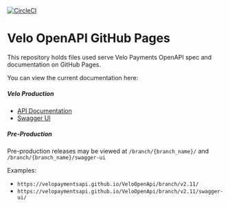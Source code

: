 [![CircleCI](https://circleci.com/gh/velopaymentsapi/VeloOpenApi.svg?style=svg)](https://circleci.com/gh/velopaymentsapi/VeloOpenApi)

# Velo OpenAPI GitHub Pages

This repository holds files used serve Velo Payments OpenAPI spec and documentation on GitHub Pages.

You can view the current documentation here:
##### Velo Production
* [API Documentation](https://velopaymentsapi.github.io/VeloOpenApi/)
* [Swagger UI](https://velopaymentsapi.github.io/VeloOpenApi/swagger-ui)

##### Pre-Production
Pre-production releases may be viewed at `/branch/{branch_name}/` and `/branch/{branch_name}/swagger-ui`

Examples:
* `https://velopaymentsapi.github.io/VeloOpenApi/branch/v2.11/`
* `https://velopaymentsapi.github.io/VeloOpenApi/branch/v2.11/swagger-ui/`